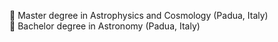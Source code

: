 🔭 Master degree in Astrophysics and Cosmology (Padua, Italy) \
🔭 Bachelor degree in Astronomy (Padua, Italy)

